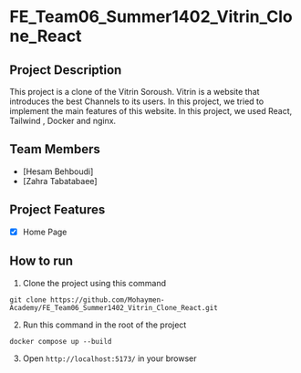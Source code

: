 # FE_Team06_Summer1402_Vitrin_Clone_React

## Project Description
This project is a clone of the Vitrin Soroush. Vitrin is a website that introduces the best Channels to its users. In this project, we tried to implement the main features of this website. In this project, we used React, Tailwind , Docker and nginx.

## Team Members
- [Hesam Behboudi]
- [Zahra Tabatabaee]

## Project Features
- [x] Home Page

## How to run
1. Clone the project using this command
``` 
git clone https://github.com/Mohaymen-Academy/FE_Team06_Summer1402_Vitrin_Clone_React.git
```
2. Run this command in the root of the project
```
docker compose up --build
```
3. Open `http://localhost:5173/` in your browser


